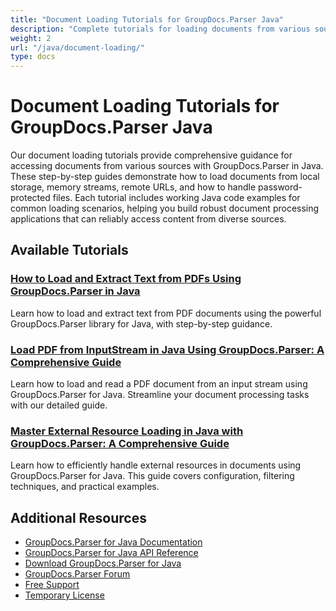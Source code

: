 ```yaml
---
title: "Document Loading Tutorials for GroupDocs.Parser Java"
description: "Complete tutorials for loading documents from various sources (local disk, stream, URL) and handling password-protected files using GroupDocs.Parser for Java."
weight: 2
url: "/java/document-loading/"
type: docs
---
```

# Document Loading Tutorials for GroupDocs.Parser Java

Our document loading tutorials provide comprehensive guidance for accessing documents from various sources with GroupDocs.Parser in Java. These step-by-step guides demonstrate how to load documents from local storage, memory streams, remote URLs, and how to handle password-protected files. Each tutorial includes working Java code examples for common loading scenarios, helping you build robust document processing applications that can reliably access content from diverse sources.

## Available Tutorials

### [How to Load and Extract Text from PDFs Using GroupDocs.Parser in Java](./java-groupdocs-parser-load-pdf-document/)
Learn how to load and extract text from PDF documents using the powerful GroupDocs.Parser library for Java, with step-by-step guidance.

### [Load PDF from InputStream in Java Using GroupDocs.Parser&#58; A Comprehensive Guide](./load-pdf-stream-groupdocs-parser-java/)
Learn how to load and read a PDF document from an input stream using GroupDocs.Parser for Java. Streamline your document processing tasks with our detailed guide.

### [Master External Resource Loading in Java with GroupDocs.Parser&#58; A Comprehensive Guide](./master-groupdocs-parser-external-resources-java/)
Learn how to efficiently handle external resources in documents using GroupDocs.Parser for Java. This guide covers configuration, filtering techniques, and practical examples.

## Additional Resources

- [GroupDocs.Parser for Java Documentation](https://docs.groupdocs.com/parser/java/)
- [GroupDocs.Parser for Java API Reference](https://reference.groupdocs.com/parser/java/)
- [Download GroupDocs.Parser for Java](https://releases.groupdocs.com/parser/java/)
- [GroupDocs.Parser Forum](https://forum.groupdocs.com/c/parser)
- [Free Support](https://forum.groupdocs.com/)
- [Temporary License](https://purchase.groupdocs.com/temporary-license/)
